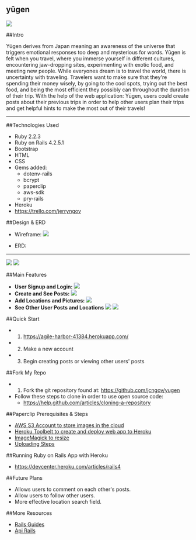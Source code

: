## yūgen
![](https://i.imgur.com/ipuTEL7.png)

##Intro

Yūgen derives from Japan meaning an awareness of the universe that triggers emotional responses too deep and mysterious for words.  Yūgen is felt when you travel, where you immerse yourself in different cultures, encountering jaw-dropping sites, experimenting with exotic food, and meeting new people.  While everyones dream is to travel the world, there is uncertainty with traveling.  Travelers want to make sure that they're spending their money wisely, by going to the cool spots, trying out the best food, and being the most efficient they possibly can throughout the duration of their trip.  With the help of the web application: Yūgen, users could create posts about their previous trips in order to help other users plan their trips and get helpful hints to make the most out of their travels!

***

##Technologies Used

- Ruby 2.2.3
- Ruby on Rails 4.2.5.1
- Bootstrap
- HTML
- CSS
- Gems added:
    - dotenv-rails 
    - bcrypt 
    - paperclip
    - aws-sdk
    - pry-rails
- Heroku
- https://trello.com/jerryngov

##Design & ERD
- Wireframe:
![](https://i.imgur.com/21LUaIY.png)

- ERD:
***
![](https://i.imgur.com/VaBjipi.png)
![](https://i.imgur.com/Iaj4vat.png)

##Main Features
- **User Signup and Login:**
    ![](https://i.imgur.com/JgCnKXX.png)
- **Create and See Posts:**
    ![](https://i.imgur.com/4iOKYVA.png)
- **Add Locations and Pictures:**
    ![](https://i.imgur.com/ugoy6ln.png)
- **See Other User Posts and Locations**
    ![](https://i.imgur.com/RqhHEih.png)
    ![](https://i.imgur.com/2ammPxq.png)

##Quick Start
- 1. https://agile-harbor-41384.herokuapp.com/
- 2. Make a new account
- 3. Begin creating posts or viewing other users' posts

##Fork My Repo
- 1. Fork the git repository found at: https://github.com/jcngov/yugen
- Follow these steps to clone in order to use open source code:
    - https://help.github.com/articles/cloning-a-repository

##Paperclip Prerequisites & Steps
- [AWS S3 Account to store images in the cloud](https://devcenter.heroku.com/articles/s3#s3-setup)
- [Heroku Toolbelt to create and deploy web app to Heroku](https://toolbelt.heroku.com/)
- [ImageMagick to resize](http://www.imagemagick.org/script/index.php)
- [Uploading Steps](https://devcenter.heroku.com/articles/paperclip-s3#configuration)

##Running Ruby on Rails App with Heroku
- https://devcenter.heroku.com/articles/rails4

##Future Plans
- Allows users to comment on each other's posts.
- Allow users to follow other users.
- More effective location search field.


##More Resources
- [Rails Guides](http://guides.rubyonrails.org/)
- [Api Rails](http://api.rubyonrails.org/)
